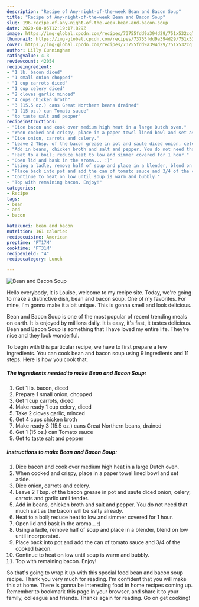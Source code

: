 ```yaml
---
description: "Recipe of Any-night-of-the-week Bean and Bacon Soup"
title: "Recipe of Any-night-of-the-week Bean and Bacon Soup"
slug: 196-recipe-of-any-night-of-the-week-bean-and-bacon-soup
date: 2020-08-05T12:19:17.829Z
image: https://img-global.cpcdn.com/recipes/73755fdd9a394d29/751x532cq70/bean-and-bacon-soup-recipe-main-photo.jpg
thumbnail: https://img-global.cpcdn.com/recipes/73755fdd9a394d29/751x532cq70/bean-and-bacon-soup-recipe-main-photo.jpg
cover: https://img-global.cpcdn.com/recipes/73755fdd9a394d29/751x532cq70/bean-and-bacon-soup-recipe-main-photo.jpg
author: Lilly Cunningham
ratingvalue: 4.3
reviewcount: 42054
recipeingredient:
- "1 lb. bacon diced"
- "1 small onion chopped"
- "1 cup carrots diced"
- "1 cup celery diced"
- "2 cloves garlic minced"
- "4 cups chicken broth"
- "3 (15.5 oz.) cans Great Northern beans drained"
- "1 (15 oz.) can Tomato sauce"
- "to taste salt and pepper"
recipeinstructions:
- "Dice bacon and cook over medium high heat in a large Dutch oven."
- "When cooked and crispy, place in a paper towel lined bowl and set aside."
- "Dice onion, carrots and celery."
- "Leave 2 Tbsp. of the bacon grease in pot and saute diced onion, celery, carrots and garlic until tender."
- "Add in beans, chicken broth and salt and pepper. You do not need that much salt as the bacon will be salty already."
- "Heat to a boil; reduce heat to low and simmer covered for 1 hour."
- "Open lid and bask in the aroma... :)"
- "Using a ladle, remove half of soup and place in a blender, blend on low until incorporated."
- "Place back into pot and add the can of tomato sauce and 3/4 of the cooked bacon."
- "Continue to heat on low until soup is warm and bubbly."
- "Top with remaining bacon. Enjoy!"
categories:
- Recipe
tags:
- bean
- and
- bacon

katakunci: bean and bacon 
nutrition: 161 calories
recipecuisine: American
preptime: "PT17M"
cooktime: "PT31M"
recipeyield: "4"
recipecategory: Lunch

---
```



![Bean and Bacon Soup](https://img-global.cpcdn.com/recipes/73755fdd9a394d29/751x532cq70/bean-and-bacon-soup-recipe-main-photo.jpg)

Hello everybody, it is Louise, welcome to my recipe site. Today, we're going to make a distinctive dish, bean and bacon soup. One of my favorites. For mine, I'm gonna make it a bit unique. This is gonna smell and look delicious.



Bean and Bacon Soup is one of the most popular of recent trending meals on earth. It is enjoyed by millions daily. It is easy, it's fast, it tastes delicious. Bean and Bacon Soup is something that I have loved my entire life. They're nice and they look wonderful.


To begin with this particular recipe, we have to first prepare a few ingredients. You can cook bean and bacon soup using 9 ingredients and 11 steps. Here is how you cook that.

<!--inarticleads1-->

##### The ingredients needed to make Bean and Bacon Soup:

1. Get 1 lb. bacon, diced
1. Prepare 1 small onion, chopped
1. Get 1 cup carrots, diced
1. Make ready 1 cup celery, diced
1. Take 2 cloves garlic, minced
1. Get 4 cups chicken broth
1. Make ready 3 (15.5 oz.) cans Great Northern beans, drained
1. Get 1 (15 oz.) can Tomato sauce
1. Get to taste salt and pepper




<!--inarticleads2-->

##### Instructions to make Bean and Bacon Soup:

1. Dice bacon and cook over medium high heat in a large Dutch oven.
1. When cooked and crispy, place in a paper towel lined bowl and set aside.
1. Dice onion, carrots and celery.
1. Leave 2 Tbsp. of the bacon grease in pot and saute diced onion, celery, carrots and garlic until tender.
1. Add in beans, chicken broth and salt and pepper. You do not need that much salt as the bacon will be salty already.
1. Heat to a boil; reduce heat to low and simmer covered for 1 hour.
1. Open lid and bask in the aroma... :)
1. Using a ladle, remove half of soup and place in a blender, blend on low until incorporated.
1. Place back into pot and add the can of tomato sauce and 3/4 of the cooked bacon.
1. Continue to heat on low until soup is warm and bubbly.
1. Top with remaining bacon. Enjoy!




So that's going to wrap it up with this special food bean and bacon soup recipe. Thank you very much for reading. I'm confident that you will make this at home. There is gonna be interesting food in home recipes coming up. Remember to bookmark this page in your browser, and share it to your family, colleague and friends. Thanks again for reading. Go on get cooking!
